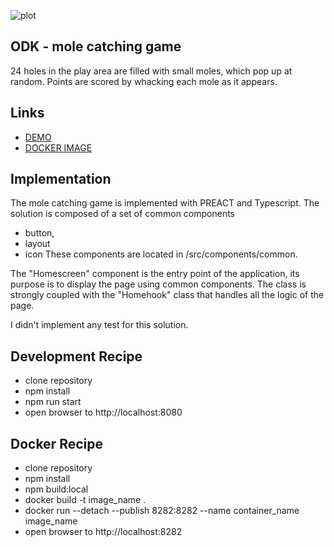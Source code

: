 ![plot](https://github.com/bibimchi/ODK/blob/master/src/asset/favicon.png)

## ODK - mole catching game
24 holes in the play area are filled with small moles, which pop up at random. Points are scored by whacking each mole as it appears.

## Links
* [DEMO](https://kimchistudio.tech/ODK)
* [DOCKER IMAGE](https://hub.docker.com/repository/docker/kimchiboy/odk)

## Implementation
The mole catching game is implemented with PREACT and Typescript.
The solution is composed of a set of common components 
* button, 
* layout 
* icon
These components are located in /src/components/common.

The "Homescreen" component is the entry point of the application, its purpose is to display the page using common components. The class is strongly coupled with the "Homehook" class that handles all the logic of the page.

I didn't implement any test for this solution.

## Development Recipe
* clone repository
* npm install
* npm run start
* open browser to http://localhost:8080

## Docker Recipe
* clone repository
* npm install
* npm build:local
* docker build -t image_name .
* docker run --detach --publish 8282:8282 --name container_name image_name
* open browser to http://localhost:8282

